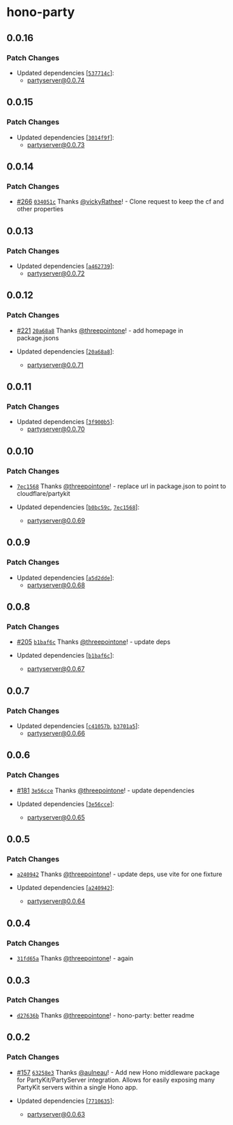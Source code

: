 # hono-party

## 0.0.16

### Patch Changes

- Updated dependencies [[`537714c`](https://github.com/cloudflare/partykit/commit/537714c8a6d70abcac13710e357ce9a953c7d0d3)]:
  - partyserver@0.0.74

## 0.0.15

### Patch Changes

- Updated dependencies [[`3014f9f`](https://github.com/cloudflare/partykit/commit/3014f9fdb00bcfa6b27f61aa18630c5ba7b3932c)]:
  - partyserver@0.0.73

## 0.0.14

### Patch Changes

- [#266](https://github.com/cloudflare/partykit/pull/266) [`034051c`](https://github.com/cloudflare/partykit/commit/034051cd2851aa8690a87c925558aa11c88ed385) Thanks [@vickyRathee](https://github.com/vickyRathee)! - Clone request to keep the cf and other properties

## 0.0.13

### Patch Changes

- Updated dependencies [[`a462739`](https://github.com/cloudflare/partykit/commit/a4627392628058702dcbb8c5d5acbea35b95be09)]:
  - partyserver@0.0.72

## 0.0.12

### Patch Changes

- [#221](https://github.com/cloudflare/partykit/pull/221) [`20a68a8`](https://github.com/cloudflare/partykit/commit/20a68a841ef67464a41b55d500114cec6a8c6a6e) Thanks [@threepointone](https://github.com/threepointone)! - add homepage in package.jsons

- Updated dependencies [[`20a68a8`](https://github.com/cloudflare/partykit/commit/20a68a841ef67464a41b55d500114cec6a8c6a6e)]:
  - partyserver@0.0.71

## 0.0.11

### Patch Changes

- Updated dependencies [[`3f900b5`](https://github.com/cloudflare/partykit/commit/3f900b5f631ea3f8b8a70197890d1d551be3951d)]:
  - partyserver@0.0.70

## 0.0.10

### Patch Changes

- [`7ec1568`](https://github.com/cloudflare/partykit/commit/7ec15680fd1dcb257263d52d2c9cd5088e2f7c0a) Thanks [@threepointone](https://github.com/threepointone)! - replace url in package.json to point to cloudflare/partykit

- Updated dependencies [[`b0bc59c`](https://github.com/cloudflare/partykit/commit/b0bc59c017484c02b4d9cb9313c92fb66b36941f), [`7ec1568`](https://github.com/cloudflare/partykit/commit/7ec15680fd1dcb257263d52d2c9cd5088e2f7c0a)]:
  - partyserver@0.0.69

## 0.0.9

### Patch Changes

- Updated dependencies [[`a5d2dde`](https://github.com/threepointone/partyserver/commit/a5d2dde164bd9d38e1bac87b2d32d24c06742d2f)]:
  - partyserver@0.0.68

## 0.0.8

### Patch Changes

- [#205](https://github.com/threepointone/partyserver/pull/205) [`b1baf6c`](https://github.com/threepointone/partyserver/commit/b1baf6cdda4c7684a4663a1281070ab1762670fd) Thanks [@threepointone](https://github.com/threepointone)! - update deps

- Updated dependencies [[`b1baf6c`](https://github.com/threepointone/partyserver/commit/b1baf6cdda4c7684a4663a1281070ab1762670fd)]:
  - partyserver@0.0.67

## 0.0.7

### Patch Changes

- Updated dependencies [[`c41057b`](https://github.com/threepointone/partyserver/commit/c41057ba5c738496bc7e2a4968357f1f5b65707b), [`b3701a5`](https://github.com/threepointone/partyserver/commit/b3701a5f5eee278c96587d9e29e42992806733ac)]:
  - partyserver@0.0.66

## 0.0.6

### Patch Changes

- [#181](https://github.com/threepointone/partyserver/pull/181) [`3e56cce`](https://github.com/threepointone/partyserver/commit/3e56cceca2c253d7b4368299e018b73af6deb42b) Thanks [@threepointone](https://github.com/threepointone)! - update dependencies

- Updated dependencies [[`3e56cce`](https://github.com/threepointone/partyserver/commit/3e56cceca2c253d7b4368299e018b73af6deb42b)]:
  - partyserver@0.0.65

## 0.0.5

### Patch Changes

- [`a240942`](https://github.com/threepointone/partyserver/commit/a240942d20540d70fc0076edb779302e6d621c65) Thanks [@threepointone](https://github.com/threepointone)! - update deps, use vite for one fixture

- Updated dependencies [[`a240942`](https://github.com/threepointone/partyserver/commit/a240942d20540d70fc0076edb779302e6d621c65)]:
  - partyserver@0.0.64

## 0.0.4

### Patch Changes

- [`31fd65a`](https://github.com/threepointone/partyserver/commit/31fd65ad4239bf02a564d0fd2759b4bdd8529ac4) Thanks [@threepointone](https://github.com/threepointone)! - again

## 0.0.3

### Patch Changes

- [`d27636b`](https://github.com/threepointone/partyserver/commit/d27636b857e337faa7f66f3f8f33cdb40ca99bba) Thanks [@threepointone](https://github.com/threepointone)! - hono-party: better readme

## 0.0.2

### Patch Changes

- [#157](https://github.com/threepointone/partyserver/pull/157) [`63258e3`](https://github.com/threepointone/partyserver/commit/63258e3d14fe17cbc51f479b6021704469c05419) Thanks [@aulneau](https://github.com/aulneau)! - Add new Hono middleware package for PartyKit/PartyServer integration. Allows for easily exposing many PartyKit servers within a single Hono app.

- Updated dependencies [[`7710635`](https://github.com/threepointone/partyserver/commit/7710635d7fd0ca68047d966e0d1640a9fd3c09bc)]:
  - partyserver@0.0.63
